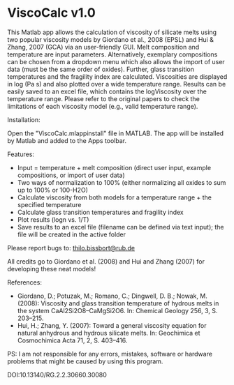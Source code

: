 # ViscoCalc v1.0

This Matlab app allows the calculation of viscosity of silicate melts using two popular viscosity models by Giordano et al., 2008 (EPSL) and Hui & Zhang, 2007 (GCA) via an user-friendly GUI. 
Melt composition and temperature are input parameters. Alternatively, exemplary compositions can be chosen from a dropdown menu which also allows the import of user data (must be the same order of oxides). 
Further, glass transition temperatures and the fragility index are calculated. Viscosities are displayed in log (Pa s) and also plotted over a wide temperature range.
Results can be easily saved to an excel file, which contains the logViscosity over the temperature range. Please refer to the original papers to check the limitations of each viscosity model (e.g., valid temperature range). 

Installation:

Open the "ViscoCalc.mlappinstall" file in MATLAB. The app will be installed by Matlab and added to the Apps toolbar.

Features:
- Input = temperature + melt composition (direct user input, example compositions, or import of user data)
- Two ways of normalization to 100% (either normalizing all oxides to sum up to 100% or 100-H2O)
- Calculate viscosity from both models for a temperature range + the specified temperature
- Calculate glass transition temperatures and fragility index
- Plot results (logn vs. 1/T)
- Save results to an excel file (filename can be defined via text input); the file will be created in the active folder

Please report bugs to: thilo.bissbort@rub.de

All credits go to Giordano et al. (2008) and Hui and Zhang (2007) for developing these neat models!

References:

- Giordano, D.; Potuzak, M.; Romano, C.; Dingwell, D. B.; Nowak, M. (2008): Viscosity and glass transition temperature of hydrous melts in the system CaAl2Si2O8–CaMgSi2O6. In: Chemical Geology 256, 3, S. 203–215.
- Hui, H.; Zhang, Y. (2007): Toward a general viscosity equation for natural anhydrous and hydrous silicate melts. In: Geochimica et Cosmochimica Acta 71, 2, S. 403–416.

PS: I am not responsible for any errors, mistakes, software or hardware problems that might be caused by using this program. 

DOI:10.13140/RG.2.2.30660.30080
